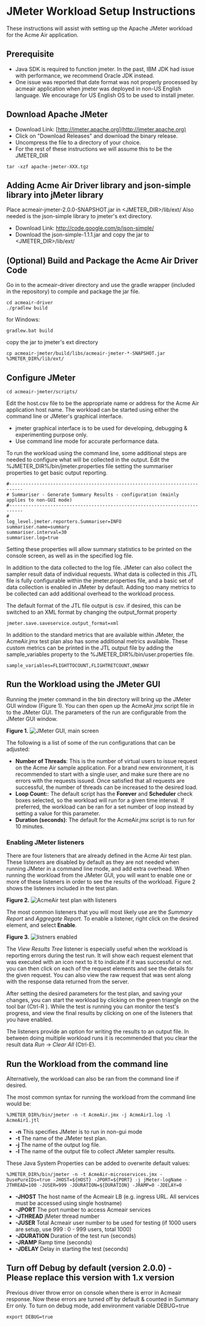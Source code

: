 # JMeter Workload Setup Instructions

These instructions will assist with setting up the Apache JMeter workload for the Acme Air application. 

## Prerequisite 

* Java SDK is required to function jmeter.  In the past, IBM JDK had issue with performance, we recommend Oracle JDK instead.
* One issue was reported that date format was not properly processed by acmeair application when jmeter was deployed in non-US English language.  We encourage for US English OS to be used to install jmeter.

## Download Apache JMeter 

* Download Link:  [http://jmeter.apache.org](http://jmeter.apache.org)
* Click on "Download Releases" and download the binary release.
* Uncompress the file to a directory of your choice. 
* For the rest of these instructions we will assume this to be the JMETER_DIR 

```text
tar -xzf apache-jmeter-XXX.tgz
```
## Adding Acme Air Driver library and json-simple library into jMeter library

Place acmeair-jmeter-2.0.0-SNAPSHOT.jar in <JMETER_DIR>/lib/ext/
Also needed is the json-simple library to jmeter's ext directory. 
* Download Link: http://code.google.com/p/json-simple/
* Download the json-simple-1.1.1.jar and copy the jar to <JMETER_DIR>/lib/ext/

##  (Optional) Build and Package the Acme Air Driver Code
Go in to the acmeair-driver directory and use the gradle wrapper (included in the repository) to compile and package the jar file. 

```text
cd acmeair-driver 
./gradlew build
```

for Windows:
```text
gradlew.bat build
```

copy the jar to  jmeter's ext directory
```text
cp acmeair-jmeter/build/libs/acmeair-jmeter-*-SNAPSHOT.jar  %JMETER_DIR%/lib/ext/
```

## Configure JMeter  

```text
cd acmeair-jmeter/scripts/
```
Edit the host.csv file to be the appropriate name or address for the Acme Air application host name.
The workload can be started using either the command line or JMeter's graphical interface. 
* jmeter graphical interface is to be used for developing, debugging & experimenting purpose only.
* Use command line mode for accurate performance data. 

To run the workload using the command line, some additional steps are needed to configure what will be collected in the output. Edit the %JMETER_DIR%/bin/jmeter.properties file setting the summariser properties to get basic output reporting.

```text
#---------------------------------------------------------------------------
# Summariser - Generate Summary Results - configuration (mainly applies to non-GUI mode)
#---------------------------------------------------------------------------
#
log_level.jmeter.reporters.Summariser=INFO
summariser.name=summary
summariser.interval=30
summariser.log=true
```
Setting these properties will allow summary statistics to be printed on the console screen, as well as in the specified log file. 

In addition to the data collected to the log file. JMeter can also collect the sampler result data of individual requests. What data is collected in this JTL file is fully configurable within the jmeter.properties file, and a basic set of data collection is enabled in JMeter by default. Adding too many metrics to be collected can add additional overhead to the workload process.  

The default format of the JTL file output is csv. if desired, this can be switched to an XML format by changing the output_format property  
```text
jmeter.save.saveservice.output_format=xml
```

In addition to the standard metrics that are available within JMeter, the AcmeAir.jmx test plan also has some additional metrics available.  These custom metrics can be printed in the JTL output file by adding the sample_variables property to the %JMETER_DIR%/bin/user.properties file. 
```text
sample_variables=FLIGHTTOCOUNT,FLIGHTRETCOUNT,ONEWAY
```

## Run the Workload using the JMeter GUI 

Running the jmeter command in the bin directory will bring up the JMeter GUI window (Figure 1). You can then open up the AcmeAir.jmx script file in to the JMeter GUI. The parameters of the run are configurable from the JMeter GUI window.  

**Figure 1.** 
![JMeter GUI, main screen](Documentation/images/AcmeAir-jmx_main.png)


The following is a list of some of the run configurations that can be adjusted:
* **Number of Threads**: This is the number of virtual users to issue request on the Acme Air sample application.  For a brand new environment, it is recommended to start with a single user, and make sure there are no errors with the requests issued. Once satisfied that all requests are successful, the number of threads can be increased to the desired load. 
* **Loop Count:**: The default script has the **Forever** and **Scheduler** check boxes selected, so the workload will run for a given time interval.  If preferred, the workload can be ran for a set number of loop instead by setting a value for this parameter.  
* **Duration (seconds)**: The default for the AcmeAir.jmx script is to run for 10 minutes. 

### Enabling JMeter listeners 
There are four listeners that are already defined in the Acme Air test plan. These listeners are disabled by default as they are not needed when running JMeter in a command line mode, and add extra overhead.  When running the workload from the JMeter GUI, you will want to enable one or more of these listeners in order to see the results of the workload. Figure 2 shows the listeners included in the test plan. 

**Figure 2.** 
![AcmeAir test plan with listeners](Documentation/images/AcmeAir-jmx_listeners.png)

The most common listeners that you will most likely use are the *Summary Report* and *Aggregate Report*.
To enable a listener, right click on the desired element, and select **Enable**.

**Figure 3.** 
![listners enabled](Documentation/images/AcmeAir-jmx_listeners_enabled.png)

The *View Results Tree* listener is especially useful when the workload is reporting errors during the test run.  It will show each request element that was executed with an icon next to it to indicate if it was successful or not.  you can then click on each of the request elements and see the details for the given request.  You can also view the raw request that was sent along with the response data returned from the server. 

After setting the desired parameters for the test plan, and saving your changes, you can start the workload by clicking on the green triangle on the tool bar (Ctrl-R ).  While the test is running you can monitor the test's progress, and view the final results by clicking on one of the listeners that you have enabled. 

The listeners provide an option for writing the results to an output file.  In between doing multiple workload runs it is recommended that you clear the result data *Run* -> *Clear All* (Ctrl-E).  

## Run the Workload from the command line
Alternatively, the workload can also be ran from the command line if desired. 

The most common syntax for running the workload from the command line would be:
```text
%JMETER_DIR%/bin/jmeter -n -t AcmeAir.jmx -j AcmeAir1.log -l AcmeAir1.jtl
```
* **-n** This specifies JMeter is to run in non-gui mode 
* **-t** The name of the JMeter test plan. 
* **-j** The name of the output log file. 
* **-l** The name of the output file to collect JMeter sampler results. 

These Java System Properties can be added to overwrite default values:

```text
%JMETER_DIR%/bin/jmeter -n -t AcmeAir-microservices.jmx -DusePureIDs=true -JHOST=${HOST} -JPORT=${PORT} -j jMeter-logName -JTHREAD=100 -JUSER=999 -JDURATION=${DURATION} -JRAMP=0 -JDELAY=0
```

* **-JHOST** The host name of the Acmeair LB (e.g. ingress URL.  All services must be accessed using single hostname)
* **-JPORT** The port number to access Acmeair services
* **-JTHREAD** jMeter thread number
* **-JUSER** Total Acmeair user number to be used for testing (if 1000 users are setup, use 999 : 0 - 999 users, total 1000)
* **-JDURATION** Duration of the test run (seconds)
* **-JRAMP** Ramp time (seconds)
* **-JDELAY** Delay in starting the test (seconds)

## Turn off Debug by default (version 2.0.0) - Please replace this version with 1.x version
Previous driver throw error on console when there is error in Acmeair response.  Now these errors are turned off by default & counted in Summary Err only.  To turn on debug mode, add environment variable DEBUG=true

```text
export DEBUG=true
```
